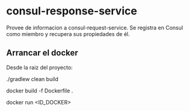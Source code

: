 # consul-response-service

Provee de informacion a consul-request-service. Se registra en Consul como miembro y recupera sus propiedades de él.

## Arrancar el docker

Desde la raiz del proyecto:

./gradlew clean build

docker build -f Dockerfile .

docker run <ID_DOCKER>